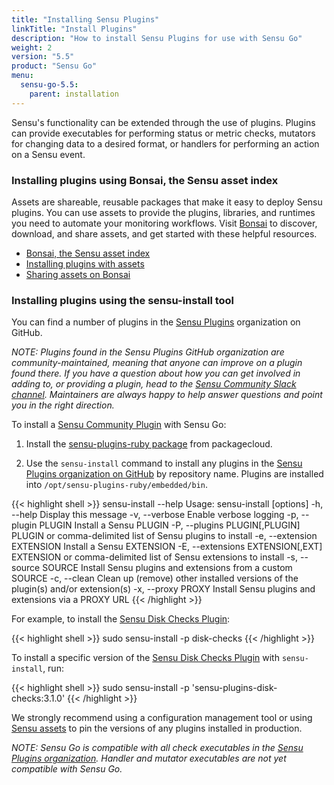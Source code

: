 ```yaml
---
title: "Installing Sensu Plugins"
linkTitle: "Install Plugins"
description: "How to install Sensu Plugins for use with Sensu Go"
weight: 2
version: "5.5"
product: "Sensu Go"
menu:
  sensu-go-5.5:
    parent: installation
---
```


Sensu's functionality can be extended through the use of plugins.
Plugins can provide executables for performing status or metric checks, mutators for changing data to a desired format, or handlers for performing an action on a Sensu event.

### Installing plugins using Bonsai, the Sensu asset index

Assets are shareable, reusable packages that make it easy to deploy Sensu plugins.
You can use assets to provide the plugins, libraries, and runtimes you need to automate your monitoring workflows.
Visit [Bonsai](https://bonsai.sensu.io/) to discover, download, and share assets, and get started with these helpful resources.

- [Bonsai, the Sensu asset index](https://bonsai.sensu.io/)
- [Installing plugins with assets](../../guides/install-check-executables-with-assets)
- [Sharing assets on Bonsai](../../reference/assets#sharing-an-asset-on-bonsai)

### Installing plugins using the sensu-install tool

You can find a number of plugins in the [Sensu Plugins][1] organization on GitHub.

_NOTE: Plugins found in the Sensu Plugins GitHub organization are community-maintained, meaning that anyone can improve on a plugin found there. If you have a question about how you can get involved in adding to, or providing a plugin, head to the [Sensu Community Slack channel][4]. Maintainers are always happy to help answer questions and point you in the right direction._

To install a [Sensu Community Plugin][1] with Sensu Go:

1. Install the [sensu-plugins-ruby package][2] from packagecloud.

2. Use the `sensu-install` command to install any plugins in the [Sensu Plugins organization on GitHub][1] by repository name. Plugins are installed into `/opt/sensu-plugins-ruby/embedded/bin`.

{{< highlight shell >}}
sensu-install --help
Usage: sensu-install [options]
    -h, --help                       Display this message
    -v, --verbose                    Enable verbose logging
    -p, --plugin PLUGIN              Install a Sensu PLUGIN
    -P, --plugins PLUGIN[,PLUGIN]    PLUGIN or comma-delimited list of Sensu plugins to install
    -e, --extension EXTENSION        Install a Sensu EXTENSION
    -E, --extensions EXTENSION[,EXT] EXTENSION or comma-delimited list of Sensu extensions to install
    -s, --source SOURCE              Install Sensu plugins and extensions from a custom SOURCE
    -c, --clean                      Clean up (remove) other installed versions of the plugin(s) and/or extension(s)
    -x, --proxy PROXY                Install Sensu plugins and extensions via a PROXY URL
{{< /highlight >}}

For example, to install the [Sensu Disk Checks Plugin][3]:

{{< highlight shell >}}
sudo sensu-install -p disk-checks
{{< /highlight >}}

To install a specific version of the [Sensu Disk Checks Plugin][3] with `sensu-install`, run:

{{< highlight shell >}}
sudo sensu-install -p 'sensu-plugins-disk-checks:3.1.0'
{{< /highlight >}}

We strongly recommend using a configuration management tool or using [Sensu assets][5] to pin the versions of any plugins installed in production.

_NOTE: Sensu Go is compatible with all check executables in the [Sensu Plugins organization][1]. Handler and mutator executables are not yet compatible with Sensu Go._

[1]: https://github.com/sensu-plugins
[2]: https://packagecloud.io/sensu/community
[3]: https://github.com/sensu-plugins/sensu-plugins-disk-checks
[4]: https://slack.sensu.io
[5]: ../../reference/assets

